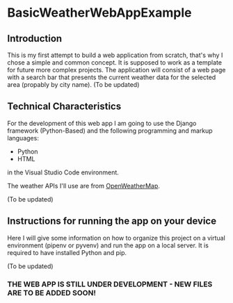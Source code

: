 # BasicWeatherWebAppExample

## Introduction
This is my first attempt to build a web application from scratch, that's why I chose a simple and common concept. 
It is supposed to work as a template for future more complex projects. The application will consist of a web page with 
a search bar that presents the current weather data for the selected area (propably by city name).
(To be updated)

## Technical Characteristics
For the development of this web app I am going to use the Django framework (Python-Based) and the following programming and markup languages:
 - Python
 - HTML

in the Visual Studio Code environment.

The weather APIs I'll use are from [OpenWeatherMap](https://openweathermap.org/api).

(To be updated)

## Instructions for running the app on your device
Here I will give some information on how to organize this project on a virtual environment (pipenv or pyvenv) and run the app on a local server.
It is required to have installed Python and pip.

(To be updated)

### THE WEB APP IS STILL UNDER DEVELOPMENT - NEW FILES ARE TO BE ADDED SOON!
 

 
